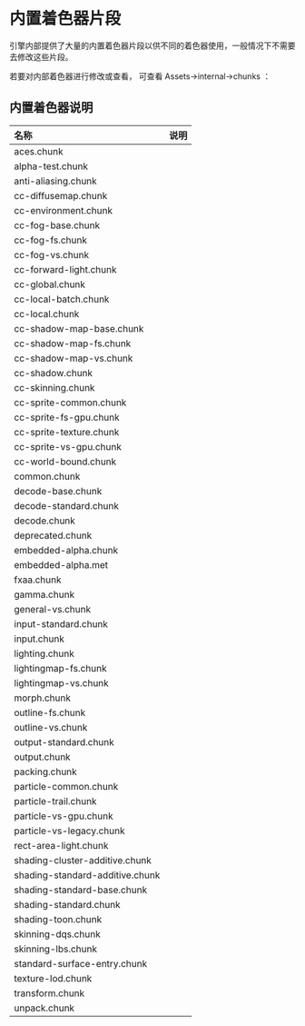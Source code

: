 # 内置着色器片段

 引擎内部提供了大量的内置着色器片段以供不同的着色器使用，一般情况下不需要去修改这些片段。

 若要对内部着色器进行修改或查看， 可查看 Assets->internal->chunks ：

 
 ## 内置着色器说明

 |名称| 说明|
|:--|:--|
|aces.chunk||
|alpha-test.chunk||
|anti-aliasing.chunk||
|cc-diffusemap.chunk||
|cc-environment.chunk||
|cc-fog-base.chunk||
|cc-fog-fs.chunk||
|cc-fog-vs.chunk||
|cc-forward-light.chunk||
|cc-global.chunk||
|cc-local-batch.chunk||
|cc-local.chunk||
|cc-shadow-map-base.chunk||
|cc-shadow-map-fs.chunk||
|cc-shadow-map-vs.chunk||
|cc-shadow.chunk||
|cc-skinning.chunk||
|cc-sprite-common.chunk||
|cc-sprite-fs-gpu.chunk||
|cc-sprite-texture.chunk||
|cc-sprite-vs-gpu.chunk||
|cc-world-bound.chunk||
|common.chunk||
|decode-base.chunk||
|decode-standard.chunk||
|decode.chunk||
|deprecated.chunk||
|embedded-alpha.chunk||
|embedded-alpha.met||
|fxaa.chunk||
|gamma.chunk||
|general-vs.chunk||
|input-standard.chunk||
|input.chunk||
|lighting.chunk||
|lightingmap-fs.chunk||
|lightingmap-vs.chunk||
|morph.chunk||
|outline-fs.chunk||
|outline-vs.chunk||
|output-standard.chunk||
|output.chunk||
|packing.chunk||
|particle-common.chunk||
|particle-trail.chunk||
|particle-vs-gpu.chunk||
|particle-vs-legacy.chunk||
|rect-area-light.chunk||
|shading-cluster-additive.chunk||
|shading-standard-additive.chunk||
|shading-standard-base.chunk||
|shading-standard.chunk||
|shading-toon.chunk||
|skinning-dqs.chunk||
|skinning-lbs.chunk||
|standard-surface-entry.chunk||
|texture-lod.chunk||
|transform.chunk||
|unpack.chunk||
